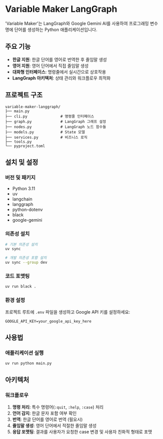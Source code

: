 # Variable Maker LangGraph
 
'Variable Maker'는 LangGraph와 Google Gemini AI를 사용하여 프로그래밍 변수명에 단어를 생성하는 Python 애플리케이션입니다.

## 주요 기능

- **한글 지원**: 한글 단어를 영어로 번역한 후 줄임말 생성
- **영어 지원**: 영어 단어에서 직접 줄임말 생성
- **대화형 인터페이스**: 명령줄에서 실시간으로 상호작용
- **LangGraph 아키텍처**: 상태 관리와 워크플로우 최적화

## 프로젝트 구조

```
variable-maker-langgraph/
├── main.py
├── cli.py               # 명령줄 인터페이스
├── graph.py             # LangGraph 그래프 설정
├── nodes.py             # LangGraph 노드 함수들
├── models.py            # State 모델
├── services.py          # 비즈니스 로직
├── tools.py
└── pyproject.toml
```

## 설치 및 설정

### 버전 및 패키지

- Python 3.11
- uv
- langchain
- langgraph
- python-dotenv
- black
- google-gemini

### 의존성 설치

```bash
# 기본 의존성 설치
uv sync

# 개발 의존성 포함 설치
uv sync --group dev
```

### 코드 포맷팅

```bash
uv run black .
```

### 환경 설정

프로젝트 루트에 `.env` 파일을 생성하고 Google API 키를 설정하세요:

```env
GOOGLE_API_KEY=your_google_api_key_here
```

## 사용법

### 애플리케이션 실행

```bash
uv run python main.py
```

## 아키텍처

### 워크플로우

1. **명령 처리**: 특수 명령어(`:quit`, `:help`, `:case`) 처리
2. **언어 감지**: 한글 문자 포함 여부 확인
3. **번역**: 한글 단어를 영어로 번역 (필요시)
4. **줄임말 생성**: 영어 단어에서 적절한 줄임말 생성
5. **응답 포맷팅**: 결과를 사용자가 요청한 case 변경 및 사용자 친화적 형태로 포맷
